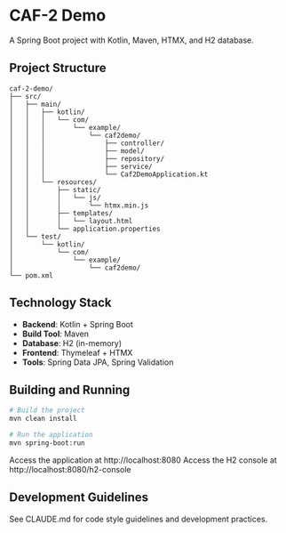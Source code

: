 # CAF-2 Demo

A Spring Boot project with Kotlin, Maven, HTMX, and H2 database.

## Project Structure

```
caf-2-demo/
├── src/
│   ├── main/
│   │   ├── kotlin/
│   │   │   └── com/
│   │   │       └── example/
│   │   │           └── caf2demo/
│   │   │               ├── controller/
│   │   │               ├── model/
│   │   │               ├── repository/
│   │   │               ├── service/
│   │   │               └── Caf2DemoApplication.kt
│   │   └── resources/
│   │       ├── static/
│   │       │   └── js/
│   │       │       └── htmx.min.js
│   │       ├── templates/
│   │       │   └── layout.html
│   │       └── application.properties
│   └── test/
│       └── kotlin/
│           └── com/
│               └── example/
│                   └── caf2demo/
└── pom.xml
```

## Technology Stack

- **Backend**: Kotlin + Spring Boot
- **Build Tool**: Maven
- **Database**: H2 (in-memory)
- **Frontend**: Thymeleaf + HTMX
- **Tools**: Spring Data JPA, Spring Validation

## Building and Running

```bash
# Build the project
mvn clean install

# Run the application
mvn spring-boot:run
```

Access the application at http://localhost:8080
Access the H2 console at http://localhost:8080/h2-console

## Development Guidelines

See CLAUDE.md for code style guidelines and development practices.